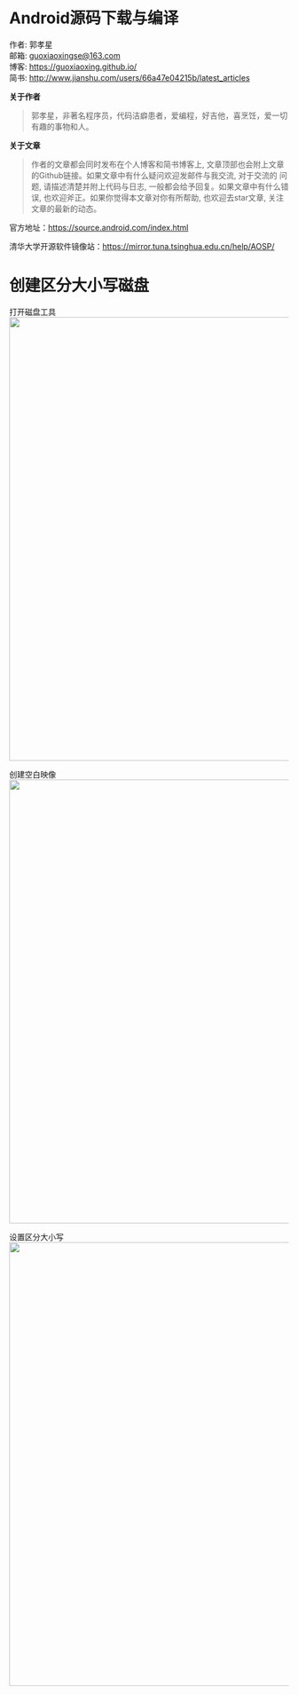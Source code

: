 # Android源码下载与编译

作者: 郭孝星<br/>
邮箱: guoxiaoxingse@163.com<br/>
博客: https://guoxiaoxing.github.io/<br/>
简书: http://www.jianshu.com/users/66a47e04215b/latest_articles<br/>

**关于作者**

>郭孝星，非著名程序员，代码洁癖患者，爱编程，好吉他，喜烹饪，爱一切有趣的事物和人。

**关于文章**

>作者的文章都会同时发布在个人博客和简书博客上, 文章顶部也会附上文章的Github链接。如果文章中有什么疑问欢迎发邮件与我交流, 对于交流的
问题, 请描述清楚并附上代码与日志, 一般都会给予回复。如果文章中有什么错误, 也欢迎斧正。如果你觉得本文章对你有所帮助, 也欢迎去star文章,
关注文章的最新的动态。

官方地址：https://source.android.com/index.html

清华大学开源软件镜像站：https://mirror.tuna.tsinghua.edu.cn/help/AOSP/


# 创建区分大小写磁盘

打开磁盘工具
<img src="https://github.com/guoxiaoxing/android-open-source-project-analysis/raw/master/art/base/1/disk_tool_1.png" width="800" height=""/>

创建空白映像
<img src="https://github.com/guoxiaoxing/android-open-source-project-analysis/raw/master/art/base/1/disk_tool_2.png" width="800" height=""/>

设置区分大小写
<img src="https://github.com/guoxiaoxing/android-open-source-project-analysis/raw/master/art/base/1/disk_tool_3.png" width="800" height=""/>
